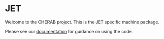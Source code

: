 
JET
===

Welcome to the CHERAB project. This is the JET specific machine package.

Please see our [documentation](https://cherab.github.io/documentation/index.html)
for guidance on using the code.
